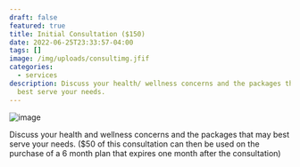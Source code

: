 ```yaml
---
draft: false
featured: true
title: Initial Consultation ($150)
date: 2022-06-25T23:33:57-04:00
tags: []
image: /img/uploads/consultimg.jfif
categories:
  - services
description: Discuss your health/ wellness concerns and the packages that may
  best serve your needs.
---
```

![image](/img/uploads/consultimg.jfif)

Discuss your health and wellness concerns and the packages that may best serve your needs. ($50 of this consultation can then be used on the purchase of a 6 month plan that expires one month after the consultation)